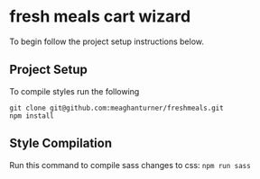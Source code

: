 # fresh meals cart wizard

To begin follow the project setup instructions below.

## Project Setup
To compile styles run the following
```
git clone git@github.com:meaghanturner/freshmeals.git
npm install
```

## Style Compilation
Run this command to compile sass changes to css:
`npm run sass`
